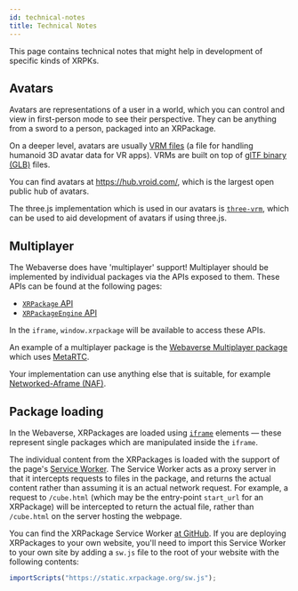 ```yaml
---
id: technical-notes
title: Technical Notes
---
```


This page contains technical notes that might help in development of specific kinds of XRPKs.

## Avatars

Avatars are representations of a user in a world, which you can control and view in first-person mode to see their perspective. They can be anything from a sword to a person, packaged into an XRPackage.

On a deeper level, avatars are usually <a href="https://vrm.dev/en" target="_blank" rel="noopener noreferrer">VRM files</a> (a file for handling humanoid 3D avatar data for VR apps). VRMs are built on top of <a href="https://www.khronos.org/gltf/" target="_blank" rel="noopener noreferrer">glTF binary (GLB)</a> files.

You can find avatars at <a href="hub.vroid.com" target="_blank" rel="noopener noreferrer">https://hub.vroid.com/</a>, which is the largest open public hub of avatars.

The three.js implementation which is used in our avatars is <a href="https://github.com/pixiv/three-vrm" target="_blank" rel="noopener noreferrer">`three-vrm`</a>, which can be used to aid development of avatars if using three.js.

## Multiplayer

The Webaverse does have 'multiplayer' support! Multiplayer should be implemented by individual packages via the APIs exposed to them. These APIs can be found at the following pages:

- [`XRPackage` API](./7-xrpackage-api.md)
- [`XRPackageEngine` API](./8-xrpackage-engine-api.md)

In the `iframe`, `window.xrpackage` will be available to access these APIs.

An example of a multiplayer package is the <a href="https://github.com/webaverse/multiplayer" target="_blank" rel="noopener noreferrer">Webaverse Multiplayer package</a> which uses <a href="https://github.com/webaverse/metartc" target="_blank" rel="noopener noreferrer">MetaRTC</a>.

Your implementation can use anything else that is suitable, for example <a href="https://github.com/networked-aframe/networked-aframe" target="_blank" rel="noopener noreferrer">Networked-Aframe (NAF)</a>.

## Package loading

In the Webaverse, XRPackages are loaded using <a href="https://developer.mozilla.org/en-US/docs/Web/HTML/Element/iframe" target="_blank" rel="noopener noreferrer">`iframe`</a> elements &mdash; these represent single packages which are manipulated inside the `iframe`.

The individual content from the XRPackages is loaded with the support of the page's <a href="https://developer.mozilla.org/en-US/docs/Web/API/Service_Worker_API" target="_blank" rel="noopener noreferrer">Service Worker</a>. The Service Worker acts as a proxy server in that it intercepts requests to files in the package, and returns the actual content rather than assuming it is an actual network request. For example, a request to `/cube.html` (which may be the entry-point `start_url` for an XRPackage) will be intercepted to return the actual file, rather than `/cube.html` on the server hosting the webpage.

You can find the XRPackage Service Worker <a href="https://github.com/webaverse/xrpackage/blob/master/sw.js" target="_blank" rel="noopener noreferrer">at GitHub</a>. If you are deploying XRPackages to your own website, you'll need to import this Service Worker to your own site by adding a `sw.js` file to the root of your website with the following contents:

```js
importScripts("https://static.xrpackage.org/sw.js");
```

